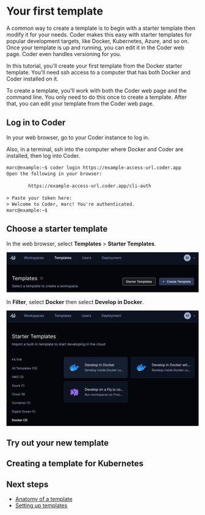 # Your first template

A common way to create a template is to begin with a starter template
then modify it for your needs. Coder makes this easy with starter
templates for popular development targets, like Docker, Kubernetes,
Azure, and so on. Once your template is up and running, you can edit
it in the Coder web page. Coder even handles versioning for you.

In this tutorial, you'll create your first template from the Docker
starter template. You'll need ssh access to a computer that has both
Docker and Coder installed on it.

To create a template, you'll work with both the Coder web page and the
command line. You only need to do this once to create a template.
After that, you can edit your template from the Coder web page.

## Log in to Coder

In your web browser, go to your Coder instance to log in.

Also, in a terminal, ssh into the computer where Docker and Coder are
installed, then log into Coder.

```console
marc@example:~$ coder login https://example-access-url.coder.app
Open the following in your browser:

        https://example-access-url.coder.app/cli-auth

> Paste your token here:
> Welcome to Coder, marc! You're authenticated.
marc@example:~$ 
```

## Choose a starter template

In the web browser, select **Templates** > **Starter Templates**.

![Starter Templates button](../images/templates/starter-templates.png)

In **Filter**, select **Docker** then select **Develop in Docker**.

![Choosing a starter template](../images/templates/develop-in-docker-template.png)

## Try out your new template


## Creating a template for Kubernetes

## Next steps

- [Anatomy of a template](./anatomy.md)
- [Setting up templates](./best-practices.md)
